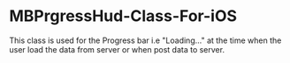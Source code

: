 MBPrgressHud-Class-For-iOS
==========================

This class is used for the Progress bar i.e "Loading..." at the time when the user load the data from server or when post data to server.
